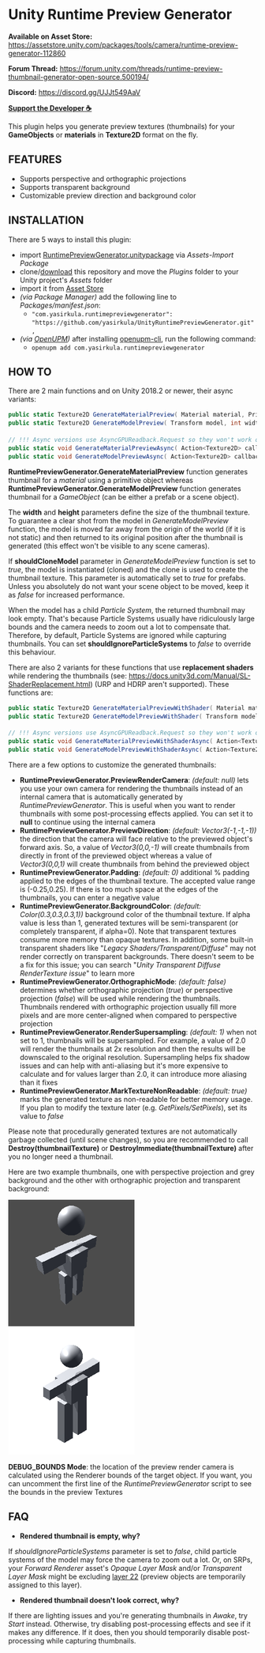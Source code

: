# Unity Runtime Preview Generator

**Available on Asset Store:** https://assetstore.unity.com/packages/tools/camera/runtime-preview-generator-112860

**Forum Thread:** https://forum.unity.com/threads/runtime-preview-thumbnail-generator-open-source.500194/

**Discord:** https://discord.gg/UJJt549AaV

**[Support the Developer ☕](https://yasirkula.itch.io/unity3d)**

This plugin helps you generate preview textures (thumbnails) for your **GameObjects** or **materials** in **Texture2D** format on the fly.

## FEATURES

- Supports perspective and orthographic projections
- Supports transparent background
- Customizable preview direction and background color

## INSTALLATION

There are 5 ways to install this plugin:

- import [RuntimePreviewGenerator.unitypackage](https://github.com/yasirkula/UnityRuntimePreviewGenerator/releases) via *Assets-Import Package*
- clone/[download](https://github.com/yasirkula/UnityRuntimePreviewGenerator/archive/master.zip) this repository and move the *Plugins* folder to your Unity project's *Assets* folder
- import it from [Asset Store](https://assetstore.unity.com/packages/tools/camera/runtime-preview-generator-112860)
- *(via Package Manager)* add the following line to *Packages/manifest.json*:
  - `"com.yasirkula.runtimepreviewgenerator": "https://github.com/yasirkula/UnityRuntimePreviewGenerator.git",`
- *(via [OpenUPM](https://openupm.com))* after installing [openupm-cli](https://github.com/openupm/openupm-cli), run the following command:
  - `openupm add com.yasirkula.runtimepreviewgenerator`

## HOW TO

There are 2 main functions and on Unity 2018.2 or newer, their async variants:

```csharp
public static Texture2D GenerateMaterialPreview( Material material, PrimitiveType previewPrimitive, int width = 64, int height = 64 );
public static Texture2D GenerateModelPreview( Transform model, int width = 64, int height = 64, bool shouldCloneModel = false, bool shouldIgnoreParticleSystems = true );

// !!! Async versions use AsyncGPUReadback.Request so they won't work on all platforms or Graphics APIs !!!
public static void GenerateMaterialPreviewAsync( Action<Texture2D> callback, Material material, PrimitiveType previewPrimitive, int width = 64, int height = 64 );
public static void GenerateModelPreviewAsync( Action<Texture2D> callback, Transform model, int width = 64, int height = 64, bool shouldCloneModel = false, bool shouldIgnoreParticleSystems = true );
```

**RuntimePreviewGenerator.GenerateMaterialPreview** function generates thumbnail for a *material* using a primitive object whereas **RuntimePreviewGenerator.GenerateModelPreview** function generates thumbnail for a *GameObject* (can be either a prefab or a scene object).

The **width** and **height** parameters define the size of the thumbnail texture. To guarantee a clear shot from the model in *GenerateModelPreview* function, the model is moved far away from the origin of the world (if it is not static) and then returned to its original position after the thumbnail is generated (this effect won't be visible to any scene cameras).

If **shouldCloneModel** parameter in *GenerateModelPreview* function is set to *true*, the model is instantiated (cloned) and the clone is used to create the thumbnail texture. This parameter is automatically set to *true* for prefabs. Unless you absolutely do not want your scene object to be moved, keep it as *false* for increased performance.

When the model has a child *Particle System*, the returned thumbnail may look empty. That's because Particle Systems usually have ridiculously large bounds and the camera needs to zoom out a lot to compensate that. Therefore, by default, Particle Systems are ignored while capturing thumbnails. You can set **shouldIgnoreParticleSystems** to *false* to override this behaviour.

There are also 2 variants for these functions that use **replacement shaders** while rendering the thumbnails (see: https://docs.unity3d.com/Manual/SL-ShaderReplacement.html) (URP and HDRP aren't supported). These functions are:

```csharp
public static Texture2D GenerateMaterialPreviewWithShader( Material material, PrimitiveType previewPrimitive, Shader shader, string replacementTag, int width = 64, int height = 64 );
public static Texture2D GenerateModelPreviewWithShader( Transform model, Shader shader, string replacementTag, int width = 64, int height = 64, bool shouldCloneModel = false, bool shouldIgnoreParticleSystems = true );

// !!! Async versions use AsyncGPUReadback.Request so they won't work on all platforms or Graphics APIs !!!
public static void GenerateMaterialPreviewWithShaderAsync( Action<Texture2D> callback, Material material, PrimitiveType previewPrimitive, Shader shader, string replacementTag, int width = 64, int height = 64 );
public static void GenerateModelPreviewWithShaderAsync( Action<Texture2D> callback, Transform model, Shader shader, string replacementTag, int width = 64, int height = 64, bool shouldCloneModel = false, bool shouldIgnoreParticleSystems = true );
```

There are a few options to customize the generated thumbnails:

- **RuntimePreviewGenerator.PreviewRenderCamera**: *(default: null)* lets you use your own camera for rendering the thumbnails instead of an internal camera that is automatically generated by *RuntimePreviewGenerator*. This is useful when you want to render thumbnails with some post-processing effects applied. You can set it to **null** to continue using the internal camera
- **RuntimePreviewGenerator.PreviewDirection**: *(default: Vector3(-1,-1,-1))* the direction that the camera will face relative to the previewed object's forward axis. So, a value of *Vector3(0,0,-1)* will create thumbnails from directly in front of the previewed object whereas a value of *Vector3(0,0,1)* will create thumbnails from behind the previewed object
- **RuntimePreviewGenerator.Padding**: *(default: 0)* additional % padding applied to the edges of the thumbnail texture. The accepted value range is (-0.25,0.25). If there is too much space at the edges of the thumbnails, you can enter a negative value
- **RuntimePreviewGenerator.BackgroundColor**: *(default: Color(0.3,0.3,0.3,1))* background color of the thumbnail texture. If alpha value is less than 1, generated textures will be semi-transparent (or completely transparent, if alpha=0). Note that transparent textures consume more memory than opaque textures. In addition, some built-in transparent shaders like "*Legacy Shaders/Transparent/Diffuse*" may not render correctly on transparent backgrounds. There doesn't seem to be a fix for this issue; you can search "*Unity Transparent Diffuse RenderTexture issue*" to learn more
- **RuntimePreviewGenerator.OrthographicMode**: *(default: false)* determines whether orthographic projection (*true*) or perspective projection (*false*) will be used while rendering the thumbnails. Thumbnails rendered with orthographic projection usually fill more pixels and are more center-aligned when compared to perspective projection
- **RuntimePreviewGenerator.RenderSupersampling**: *(default: 1)* when not set to 1, thumbnails will be supersampled. For example, a value of 2.0 will render the thumbnails at 2x resolution and then the results will be downscaled to the original resolution. Supersampling helps fix shadow issues and can help with anti-aliasing but it's more expensive to calculate and for values larger than 2.0, it can introduce more aliasing than it fixes
- **RuntimePreviewGenerator.MarkTextureNonReadable**: *(default: true)* marks the generated texture as non-readable for better memory usage. If you plan to modify the texture later (e.g. *GetPixels/SetPixels*), set its value to *false*

Please note that procedurally generated textures are not automatically garbage collected (until scene changes), so you are recommended to call **Destroy(thumbnailTexture)** or **DestroyImmediate(thumbnailTexture)** after you no longer need a thumbnail.

Here are two example thumbnails, one with perspective projection and grey background and the other with orthographic projection and transparent background:

![perspective](Images/example1.png)
![orthographic](Images/example2.png)

**DEBUG_BOUNDS Mode**: the location of the preview render camera is calculated using the Renderer bounds of the target object. If you want, you can uncomment the first line of the *RuntimePreviewGenerator* script to see the bounds in the preview Textures

## FAQ

- **Rendered thumbnail is empty, why?**

If *shouldIgnoreParticleSystems* parameter is set to *false*, child particle systems of the model may force the camera to zoom out a lot. Or, on SRPs, your *Forward Renderer* asset's *Opaque Layer Mask* and/or *Transparent Layer Mask* might be excluding [layer 22](https://github.com/yasirkula/UnityRuntimePreviewGenerator/blob/33879284ba1340ff9da9e43ea32dbe9f83b7047b/Plugins/RuntimePreviewGenerator/RuntimePreviewGenerator.cs#L75) (preview objects are temporarily assigned to this layer).

- **Rendered thumbnail doesn't look correct, why?**

If there are lighting issues and you're generating thumbnails in *Awake*, try *Start* instead. Otherwise, try disabling post-processing effects and see if it makes any difference. If it does, then you should temporarily disable post-processing while capturing thumbnails.
